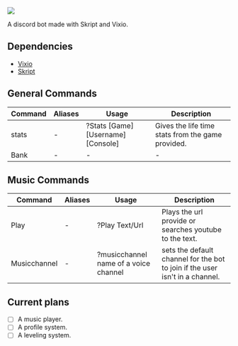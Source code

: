 ![](https://cdn.discordapp.com/attachments/432679072179683338/441559023221735425/GlobalBotGit.png)

A discord bot made with Skript and Vixio.

## Dependencies

 * [Vixio](http://vixio.space/download/)
 * [Skript](https://github.com/bensku/Skript/releases)

## General Commands

Command | Aliases | Usage | Description
------------ | ------------- | ------------- | -------------
stats | - | ?Stats [Game] [Username] [Console] | Gives the life time stats from the game provided.
Bank | - | - | -

## Music Commands

Command | Aliases | Usage | Description
------------ | ------------- | ------------- | -------------
Play | - | ?Play Text/Url | Plays the url provide or searches youtube to the text.
Musicchannel | - | ?musicchannel name of a voice channel | sets the default channel for the bot to join if the user isn't in a channel.


## Current plans

- [ ] A music player.
- [ ] A profile system.
- [ ] A leveling system.
